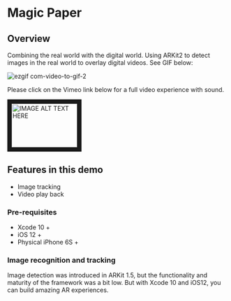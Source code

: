 # Magic Paper

## Overview

Combining the real world with the digital world. Using ARKit2 to detect images in the real world to overlay digital videos. See GIF below:

![ezgif com-video-to-gif-2](https://user-images.githubusercontent.com/36542195/50773197-19d8c680-1288-11e9-8c00-d7c8c63f4b4e.gif)


Please click on the Vimeo link below for a full video experience with sound.

<a href="https://vimeo.com/user93624011/review/309861839/5c2a6faa47" target="_blank"><img src="https://user-images.githubusercontent.com/36542195/50775135-4216f400-128d-11e9-9fe5-f7925f5e77f7.png" 
alt="IMAGE ALT TEXT HERE" width="150" height="100" border="10" /></a>


## Features in this demo
* Image tracking 
* Video play back


### Pre-requisites

* Xcode 10 +
* iOS 12 +
* Physical iPhone 6S +

### Image recognition and tracking

Image detection was introduced in ARKit 1.5, but the functionality and maturity of the framework was a bit low. But with Xcode 10 and iOS12, you can build amazing AR experiences. 




